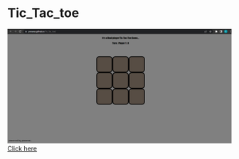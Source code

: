 # Tic_Tac_toe
<a href="https://pooaras.github.io/Tic_Tac_toe/"><img src="img.png" alt="">Click here</a>
